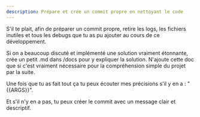 ```yaml
---
description: Prépare et crée un commit propre en nettoyant le code
---
```


S'il te plait, afin de préparer un commit propre, retire les logs, les fichiers inutiles et tous les debugs que tu as pu ajouter au cours de ce développement.

Si on a beaucoup discuté et implémenté une solution vraiment étonnante, crée un petit .md dans /docs pour y expliquer la solution. N'ajoute cette doc que si c'est vraiment nécessaire pour la compréhension simple du projet par la suite.

Une fois que tu as fait tout ça tu peux écouter mes précisions s'il y en a : "{{ARGS}}".

Et s'il n'y en a pas, tu peux créer le commit avec un message clair et descriptif.
